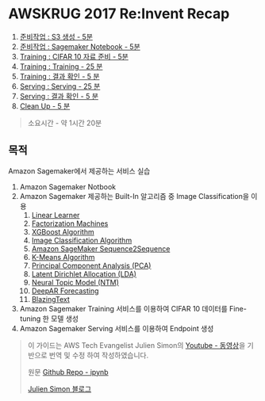 # AWSKRUG 2017 Re:Invent Recap

1. [준비작업 : S3 생성 - 5분](0-prerequisites.md)
2. [준비작업 : Sagemaker Notebook - 5분 ](0-prerequisites.md)
3. [Training : CIFAR 10 자료 준비 - 5분](1-dataset-preparation.ipynb)
4. [Training : Training - 25 분](2-training.ipynb)
5. [Training : 결과 확인 - 5 분](3-training-result.ipynb)
6. [Serving : Serving - 25 분](4-serving.ipynb)
7. [Serving : 결과 확인 - 5 분](5-perform-inferece.ipynb)
8. [Clean Up - 5 분](6-cleanup.ipynb)

> 소요시간 - 약 1시간 20분

## 목적

Amazon Sagemaker에서 제공하는 서비스 실습

1. Amazon Sagemaker Notbook
2. Amazon Sagemaker 제공하는 Built-In 알고리즘 중 Image Classification을 이용
   1. [Linear Learner](https://docs.aws.amazon.com/ko_kr/sagemaker/latest/dg/linear-learner.html)
   2. [Factorization Machines](https://docs.aws.amazon.com/ko_kr/sagemaker/latest/dg/fact-machines.html)
   3. [XGBoost Algorithm](https://docs.aws.amazon.com/ko_kr/sagemaker/latest/dg/xgboost.html)
   4. [Image Classification Algorithm](https://docs.aws.amazon.com/ko_kr/sagemaker/latest/dg/image-classification.html)
   5. [Amazon SageMaker Sequence2Sequence](https://docs.aws.amazon.com/ko_kr/sagemaker/latest/dg/seq-2-seq.html)
   6. [K-Means Algorithm](https://docs.aws.amazon.com/ko_kr/sagemaker/latest/dg/k-means.html)
   7. [Principal Component Analysis (PCA)](https://docs.aws.amazon.com/ko_kr/sagemaker/latest/dg/pca.html)
   8. [Latent Dirichlet Allocation (LDA)](https://docs.aws.amazon.com/ko_kr/sagemaker/latest/dg/lda.html)
   9. [Neural Topic Model (NTM)](https://docs.aws.amazon.com/ko_kr/sagemaker/latest/dg/ntm.html)
   10. [DeepAR Forecasting](https://docs.aws.amazon.com/ko_kr/sagemaker/latest/dg/deepar.html)
   11. [BlazingText](https://docs.aws.amazon.com/ko_kr/sagemaker/latest/dg/blazingtext.html)
3. Amazon Sagemaker Training 서비스를 이용하여 CIFAR 10 데이터를 Fine-tuning 한 모델 생성
4. Amazon Sagemaker Serving 서비스를 이용하여 Endpoint 생성

> 이 가이드는 AWS Tech Evangelist Julien Simon의 [Youtube - 동영상](https://www.youtube.com/watch?v=weYHuyyEtyU)을 기반으로 번역 및 수정 하여 작성하였습니다. 
>
> 원문 [Github Repo - ipynb](https://github.com/juliensimon/dlnotebooks/blob/master/sagemaker/01-Image-classification-transfer-learning-cifar10.ipynb) 
>
> [Julien Simon 블로그](https://medium.com/@julsimon)
